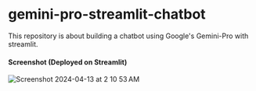 # gemini-pro-streamlit-chatbot

This repository is about building a chatbot using Google's Gemini-Pro with streamlit.

#### Screenshot (Deployed on Streamlit)
![Screenshot 2024-04-13 at 2 10 53 AM](https://github.com/pragatimehra/chatbot/assets/92671158/b27828f1-4182-4315-b57d-711a3a788d0b)
